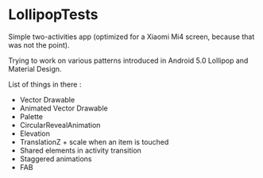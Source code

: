 # LollipopTests

Simple two-activities app (optimized for a Xiaomi Mi4 screen, because that was not the point).

Trying to work on various patterns introduced in Android 5.0 Lollipop and Material Design.

List of things in there : 
  - Vector Drawable
  - Animated Vector Drawable
  - Palette
  - CircularRevealAnimation
  - Elevation
  - TranslationZ + scale when an item is touched
  - Shared elements in activity transition
  - Staggered animations
  - FAB
  
